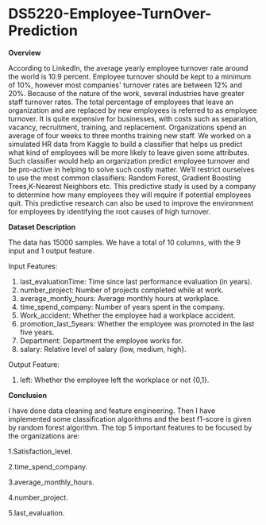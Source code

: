 # DS5220-Employee-TurnOver-Prediction

**Overview**

According to LinkedIn, the average yearly employee turnover rate around the world is 10.9 percent. Employee turnover should be kept to a minimum of 10%, however most companies' turnover rates are between 12% and 20%. Because of the nature of the work, several industries have greater staff turnover rates. The total percentage of employees that leave an organization and are replaced by new employees is referred to as employee turnover. It is quite expensive for businesses, with costs such as separation, vacancy, recruitment, training, and replacement. Organizations spend an average of four weeks to three months training new staff. We worked on a simulated HR data from Kaggle to build a classifier that helps us predict what kind of employees will be more likely to leave given some attributes. Such classifier would help an organization predict employee turnover and be pro-active in helping to solve such costly matter. We’ll restrict ourselves to use the most common classifiers: Random Forest, Gradient Boosting Trees,K-Nearest Neighbors etc. This predictive study is used by a company to determine how many employees they will require if potential employees quit. This predictive research can also be used to improve the environment for employees by identifying the root causes of high turnover.

**Dataset Description**

The data has 15000 samples. We have a total of 10 columns,
with the 9 input and 1 output feature.

Input Features:
1. last_evaluationTime: Time since last performance evaluation (in years).
2. number_project: Number of projects completed while at
work.
3. average_montly_hours: Average monthly hours at workplace.
4. time_spend_company: Number of years spent in the company.
5. Work_accident: Whether the employee had a workplace
accident.
6. promotion_last_5years: Whether the employee was promoted in the last five years.
7. Department: Department the employee works for.
8. salary: Relative level of salary {low, medium, high}.

Output Feature:
1. left: Whether the employee left the workplace or not
{0,1}.

**Conclusion**

I have done data cleaning and feature engineering. Then I have implemented some classification algorithms and the best f1-score is given by random forest algorithm. The top 5 important features to be focused by the organizations are:

1.Satisfaction_level.

2.time_spend_company.

3.average_monthly_hours.

4.number_project.

5.last_evaluation.
